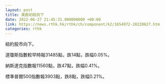 ```yaml
---
layout: post
title: 美股初段向下
date: 2022-06-27 21:45:31.000000000 +08:00
link: https://news.rthk.hk/rthk/ch/component/k2/1654972-20220627.htm
categories: rthk
---
```


紐約股市向下。

道瓊斯指數較早時報31485點，跌14點，跌幅0.05%。

納斯達克指數報11560點，跌47點，跌幅0.41%。

標準普爾500指數報3903點，跌8點，跌幅0.21%。
